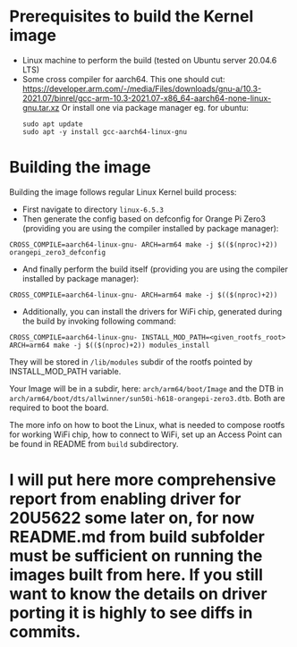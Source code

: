 # Prerequisites to build the Kernel image
- Linux machine to perform the build (tested on Ubuntu server 20.04.6 LTS)
- Some cross compiler for aarch64. This one should cut:
  https://developer.arm.com/-/media/Files/downloads/gnu-a/10.3-2021.07/binrel/gcc-arm-10.3-2021.07-x86_64-aarch64-none-linux-gnu.tar.xz
  Or install one via package manager eg. for ubuntu: 
  ```
  sudo apt update
  sudo apt -y install gcc-aarch64-linux-gnu
  ```

# Building the image
Building the image follows regular Linux Kernel build process:

- First navigate to directory ```linux-6.5.3```
- Then generate the config based on defconfig for Orange Pi Zero3 (providing you are using the compiler installed by package manager):
```
CROSS_COMPILE=aarch64-linux-gnu- ARCH=arm64 make -j $(($(nproc)+2)) orangepi_zero3_defconfig
```
- And finally perform the build itself (providing you are using the compiler installed by package manager):
```
CROSS_COMPILE=aarch64-linux-gnu- ARCH=arm64 make -j $(($(nproc)+2))
``` 
- Additionally, you can install the drivers for WiFi chip, generated during the build by invoking following command:
```
CROSS_COMPILE=aarch64-linux-gnu- INSTALL_MOD_PATH=<given_rootfs_root> ARCH=arm64 make -j $(($(nproc)+2)) modules_install
```
They will be stored in ```/lib/modules``` subdir of the rootfs pointed by INSTALL_MOD_PATH variable.

Your Image will be in a subdir, here: ```arch/arm64/boot/Image``` and the DTB in ```arch/arm64/boot/dts/allwinner/sun50i-h618-orangepi-zero3.dtb```.
Both are required to boot the board.

The more info on how to boot the Linux, what is needed to compose rootfs for working WiFi chip, how to connect to WiFi, set up an Access Point can be found in README from ```build``` subdirectory.

# I will put here more comprehensive report from enabling driver for 20U5622 some later on, for now README.md from build subfolder must be sufficient on running the images built from here. If you still want to know the details on driver porting it is highly  to see diffs in commits.
